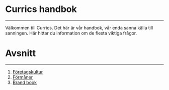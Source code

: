 # Currics handbok
---
Välkommen till Currics. Det här är vår handbok, vår enda sanna källa till sanningen. 
Här hittar du information om de flesta viktiga frågor.

# Avsnitt
---
1. [Företagskultur](/avsnitt/kultur.md)
1. [Förmåner](/avsnitt/formaner.md)
1. [Brand book](/avsnitt/brand.md)
